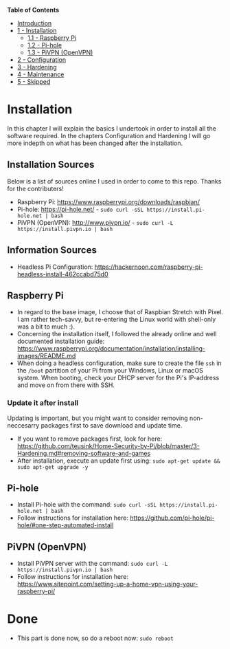 **Table of Contents**
- [Introduction](https://github.com/teusink/Home-Security-by-Pi/blob/master/README.md)
- [1 - Installation](https://github.com/teusink/Home-Security-by-Pi/blob/master/1-Installation.md)
  - [1.1 - Raspberry Pi](https://github.com/teusink/Home-Security-by-Pi/blob/master/1-Installation.md#raspberry-pi)
  - [1.2 - Pi-hole](https://github.com/teusink/Home-Security-by-Pi/blob/master/1-Installation.md#pi-hole)
  - [1.3 - PiVPN (OpenVPN)](https://github.com/teusink/Home-Security-by-Pi/blob/master/1-Installation.md#pivpn-openvpn)
- [2 - Configuration](https://github.com/teusink/Home-Security-by-Pi/blob/master/2-Configuration.md)
- [3 - Hardening](https://github.com/teusink/Home-Security-by-Pi/blob/master/3-Hardening.md)
- [4 - Maintenance](https://github.com/teusink/Home-Security-by-Pi/blob/master/4-Maintenance.md)
- [5 - Skipped](https://github.com/teusink/Home-Security-by-Pi/blob/master/5-Skipped.md)

# Installation
In this chapter I will explain the basics I undertook in order to install all the software required. In the chapters Configuration and Hardening I will go more indepth on what has been changed after the installation.

## Installation Sources
Below is a list of sources online I used in order to come to this repo. Thanks for the contributers!
- Raspberry Pi: https://www.raspberrypi.org/downloads/raspbian/
- Pi-hole: https://pi-hole.net/ - `sudo curl -sSL https://install.pi-hole.net | bash`
- PiVPN (OpenVPN): http://www.pivpn.io/ - `sudo curl -L https://install.pivpn.io | bash`

## Information Sources
- Headless Pi Configuration: https://hackernoon.com/raspberry-pi-headless-install-462ccabd75d0

## Raspberry Pi
- In regard to the base image, I choose that of Raspbian Stretch with Pixel. I am rather tech-savvy, but re-entering the Linux world with shell-only was a bit to much :).
- Concerning the installation itself, I followed the already online and well documented installation guide: https://www.raspberrypi.org/documentation/installation/installing-images/README.md
- When doing a headless configuration, make sure to create the file `ssh` in the `/boot` partition of your Pi from your Windows, Linux or macOS system. When booting, check your DHCP server for the Pi's IP-address and move on from there with SSH.

### Update it after install
Updating is important, but you might want to consider removing non-neccesarry packages first to save download and update time.
- If you want to remove packages first, look for here: https://github.com/teusink/Home-Security-by-Pi/blob/master/3-Hardening.md#removing-software-and-games
- After installation, execute an update first using: `sudo apt-get update && sudo apt-get upgrade -y`

## Pi-hole
- Install Pi-hole with the command: `sudo curl -sSL https://install.pi-hole.net | bash`
- Follow instructions for installation here: https://github.com/pi-hole/pi-hole/#one-step-automated-install

## PiVPN (OpenVPN)
- Install PiVPN server with the command: `sudo curl -L https://install.pivpn.io | bash`
- Follow instructions for installation here: https://www.sitepoint.com/setting-up-a-home-vpn-using-your-raspberry-pi/

# Done
- This part is done now, so do a reboot now: `sudo reboot`

